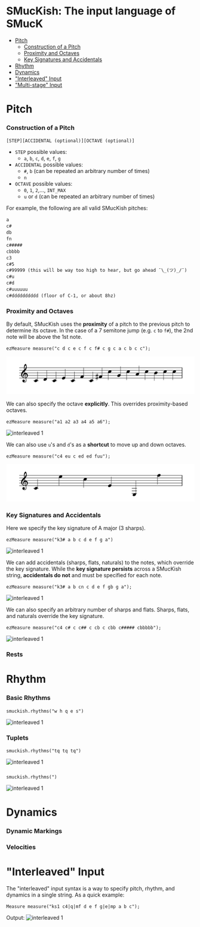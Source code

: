 # SMucKish: The input language of SMucK

- [Pitch](#pitch)
    - [Construction of a Pitch](#construction-of-a-pitch)
    - [Proximity and Octaves](#proximity-and-octaves)
    - [Key Signatures and Accidentals](#key-signatures-and-accidentals)
- [Rhythm](#rhythm)
- [Dynamics](#dynamics)
- ["Interleaved" Input](#interleaved-input)
- ["Multi-stage" Input](#multi-stage-input)


<!-- ```
dsfjsdlfjsdklfs
```
![interleaved 1](../images/smuckish/interleaved_1.svg)

## Multi-stage Input Syntax -->


# Pitch

### Construction of a Pitch
```
[STEP][ACCIDENTAL (optional)][OCTAVE (optional)]
```
- `STEP` possible values:
  - `a`, `b`, `c`, `d`, `e`, `f`, `g`
- `ACCIDENTAL` possible values:
  - `#`, `b` (can be repeated an arbitrary number of times)
  - `n`
- `OCTAVE` possible values:
  - `0`, `1`, `2`,..., `INT_MAX`
  - `u` or `d` (can be repeated an arbitrary number of times)

For example, the following are all valid SMucKish pitches:
```txt
a
c#
db
fn
c#####
cbbbb
c3
c#5
c#99999 (this will be way too high to hear, but go ahead ¯\_(ツ)_/¯)
c#u
c#d
c#uuuuuu
c#dddddddddd (floor of C-1, or about 8hz)
```


### Proximity and Octaves

By default, SMucKish uses the **proximity** of a pitch to the previous pitch to determine its octave. In the case of a 7 semitone jump (e.g. `c` to `f#`), the 2nd note will be above the 1st note.
```
ezMeasure measure("c d c e c f c f# c g c a c b c c");
```
![interleaved 1](../images/smuckish/pitch_proximity.svg)

We can also specify the octave **explicitly**. This overrides proximity-based octaves.
```
ezMeasure measure("a1 a2 a3 a4 a5 a6");
```
![interleaved 1](../images/smuckish/)

We can also use `u`'s and `d`'s as a **shortcut** to move up and down octaves.
```
ezMeasure measure("c4 eu c ed ed fuu");
```
![interleaved 1](../images/smuckish/pitch_ud.svg)
<!-- ```
ezMeasure measure("c4 cu cd eu ed c cuu cddd");
``` -->

### Key Signatures and Accidentals

Here we specify the key signature of A major (3 sharps).
```
ezMeasure measure("k3# a b c d e f g a")
```
![interleaved 1](../images/smuckish/)

We can add accidentals (sharps, flats, naturals) to the notes, which override the key signature. While the **key signature 
persists** across a SMucKish string, **accidentals do not** and must be specified for each note.
```
ezMeasure measure("k3# a b cn c d e f gb g a");
```
![interleaved 1](../images/smuckish/pitch_accidentals.svg)

We can also specify an arbitrary number of sharps and flats. Sharps, flats, and naturals override the key signature.
```
ezMeasure measure("c4 c# c c## c cb c cbb c##### cbbbbb");
```
![interleaved 1](../images/smuckish/)

### Rests


# Rhythm
### Basic Rhythms
```
smuckish.rhythms("w h q e s")
```
![interleaved 1](../images/smuckish/)

### Tuplets
```
smuckish.rhythms("tq tq tq")
```
![interleaved 1](../images/smuckish/)

### 
```
smuckish.rhythms(")
```
![interleaved 1](../images/smuckish/)




# Dynamics
### Dynamic Markings
### Velocities

# "Interleaved" Input
The "interleaved" input syntax is a way to specify pitch, rhythm, and dynamics in a single string. As a quick example:
```
Measure measure("ks1 c4|q|mf d e f g|e|mp a b c");
```
Output:
![interleaved 1](../images/smuckish/interleaved_1.svg)
